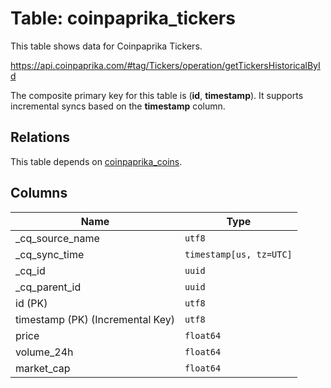 # Table: coinpaprika_tickers

This table shows data for Coinpaprika Tickers.

https://api.coinpaprika.com/#tag/Tickers/operation/getTickersHistoricalById

The composite primary key for this table is (**id**, **timestamp**).
It supports incremental syncs based on the **timestamp** column.
## Relations

This table depends on [coinpaprika_coins](coinpaprika_coins.md).

## Columns

| Name          | Type          |
| ------------- | ------------- |
|_cq_source_name|`utf8`|
|_cq_sync_time|`timestamp[us, tz=UTC]`|
|_cq_id|`uuid`|
|_cq_parent_id|`uuid`|
|id (PK)|`utf8`|
|timestamp (PK) (Incremental Key)|`utf8`|
|price|`float64`|
|volume_24h|`float64`|
|market_cap|`float64`|